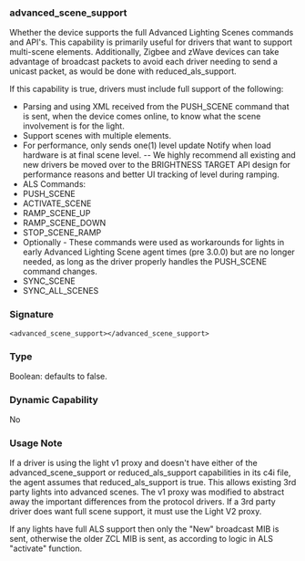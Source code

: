 ### advanced\_scene\_support

Whether the device supports the full Advanced Lighting Scenes commands and API's. This capability is primarily useful for drivers that want to support multi-scene elements. Additionally, Zigbee and zWave devices can take advantage of broadcast packets to avoid each driver needing to send a unicast packet, as would be done with reduced\_als\_support.

If this capability is true, drivers must include full support of the following:

- Parsing and using XML received from the PUSH\_SCENE command that is sent, when the device comes online, to know what the scene involvement is for the light.
- Support scenes with multiple elements.
- For performance, only sends one(1) level update Notify when load hardware is at final scene level. -- We highly recommend all existing and new drivers be moved over to the BRIGHTNESS TARGET API design for performance reasons and better UI tracking of level during ramping.
- ALS Commands:
- PUSH\_SCENE
- ACTIVATE\_SCENE
- RAMP\_SCENE\_UP
- RAMP\_SCENE\_DOWN
- STOP\_SCENE\_RAMP
- Optionally - These commands were used as workarounds for lights in early Advanced Lighting Scene agent times (pre 3.0.0) but are no longer needed, as long as the driver properly handles the PUSH\_SCENE command changes.
- SYNC\_SCENE
- SYNC\_ALL\_SCENES


### Signature

`<advanced_scene_support></advanced_scene_support>`


### Type

Boolean: defaults to false.

### Dynamic Capability

No


### Usage Note

If a driver is using the light v1 proxy and doesn't have either of the advanced\_scene\_support or reduced\_als\_support capabilities in its c4i file, the agent assumes that reduced\_als\_support is true. This allows existing 3rd party lights into advanced scenes. The v1 proxy was modified to abstract away the important differences from the protocol drivers. If a 3rd party driver does want full scene support, it must use the Light V2 proxy.

If any lights have full ALS support then only the "New" broadcast MIB is sent, otherwise the older ZCL MIB is sent, as according to logic in ALS "activate" function.